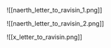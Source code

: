 ![[naerth_letter_to_ravisin_1.png]]

![[naerth_letter_to_ravisin_2.png]]

![[x_letter_to_ravisin.png]]